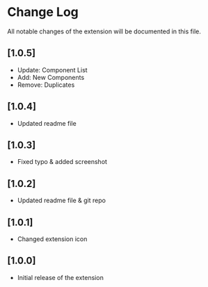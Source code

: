 # Change Log

All notable changes of the extension will be documented in this file.

## [1.0.5]
- Update: Component List
- Add: New Components
- Remove: Duplicates

## [1.0.4]
- Updated readme file

## [1.0.3]
- Fixed typo & added screenshot

## [1.0.2]
- Updated readme file & git repo

## [1.0.1]
- Changed extension icon

## [1.0.0]
- Initial release of the extension